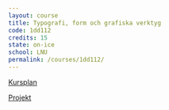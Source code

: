 ```yaml
---
layout: course
title: Typografi, form och grafiska verktyg
code: 1dd112
credits: 15
state: on-ice
school: LNU
permalink: /courses/1dd112/
---
```


[Kursplan](/files/courseplan/1dd112.pdf)

[Projekt]()